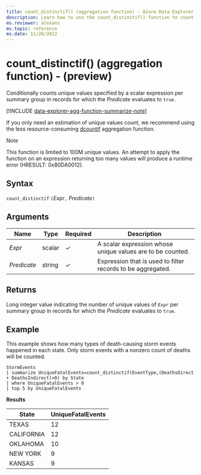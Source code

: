 ```yaml
---
title: count_distinctif() (aggregation function) - Azure Data Explorer - (preview)
description: Learn how to use the count_distinctif() function to count unique values of a scalar expression in records for which the predicate evaluates to true.
ms.reviewer: alexans
ms.topic: reference
ms.date: 11/20/2022
---
```

# count_distinctif() (aggregation function) - (preview)

Conditionally counts unique values specified by a scalar expression per summary group in records for which the *Predicate* evaluates to `true`.

[!INCLUDE [data-explorer-agg-function-summarize-note](../../includes/data-explorer-agg-function-summarize-note.md)]

If you only need an estimation of unique values count, we recommend using the less resource-consuming [dcountif](dcountif-aggfunction.md) aggregation function.

> [!NOTE]
> This function is limited to 100M unique values. An attempt to apply the function on an expression returning too many values will produce a runtime error (HRESULT: 0x80DA0012).

## Syntax

`count_distinctif` `(`*Expr*`,` *Predicate*`)`

## Arguments

| Name | Type | Required | Description |
|--|--|--|--|
| *Expr*| scalar | &check; | A scalar expression whose unique values are to be counted. |
| *Predicate* | string | &check; | Expression that is used to filter records to be aggregated. |

## Returns

Long integer value indicating the number of unique values of *`Expr`* per summary group in records for which the *Predicate* evaluates to `true`.

## Example

This example shows how many types of death-causing storm events happened in each state. Only storm events with a nonzero count of deaths will be counted.

```kusto
StormEvents
| summarize UniqueFatalEvents=count_distinctif(EventType,(DeathsDirect + DeathsIndirect)>0) by State
| where UniqueFatalEvents > 0
| top 5 by UniqueFatalEvents
```

**Results**

| State           | UniqueFatalEvents |
| --------------- | ----------------- |
| TEXAS           | 12                |
| CALIFORNIA      | 12                |
| OKLAHOMA        | 10                |
| NEW YORK        | 9                 |
| KANSAS          | 9                 |
